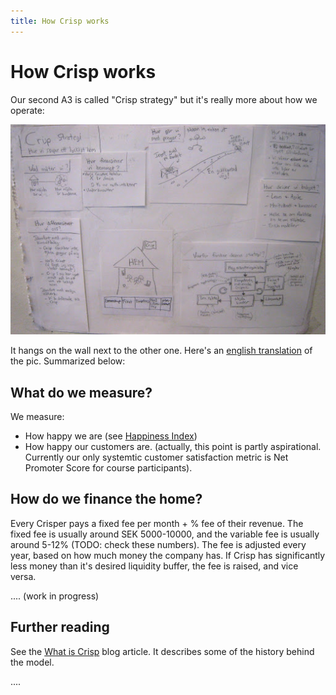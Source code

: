 ```yaml
---
title: How Crisp works
---
```


# How Crisp works

Our second A3 is called "Crisp strategy" but it's really more about how we operate:

![Crisp Strategy A3](../assets/CrispStrategyA3-sv.jpg)

It hangs on the wall next to the other one. Here's an [english translation](../assets/CrispStrategyA3-en.pdf) of the pic. Summarized below:

## What do we measure?

We measure:

* How happy we are (see [Happiness Index](happiness-index.html))
* How happy our customers are. (actually, this point is partly aspirational. Currently our only systemtic customer satisfaction metric is Net Promoter Score for course participants).

## How do we finance the home?

Every Crisper pays a fixed fee per month + % fee of their revenue. The fixed fee is usually around SEK 5000-10000, and the variable fee is usually around 5-12% (TODO: check these numbers). The fee is adjusted every year, based on how much money the company has. If Crisp has significantly less money than it's desired liquidity buffer, the fee is raised, and vice versa. 

.... (work in progress)


Further reading
----------------
See the [What is Crisp](http://blog.crisp.se/2010/05/08/henrikkniberg/1273272420000) blog article. It describes some of the history behind the model.


....

